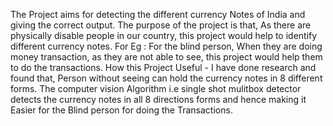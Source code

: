 The Project aims for detecting the different currency Notes of India and giving the correct output. 
The purpose of the project is that, As there are physically disable people in our country, this project would help to identify different currency notes. 
For Eg : For the blind person, When they are doing money transaction, as they are not able to see, this project would help them to do the transactions.
How this Project Useful - I have done research and found that, Person without seeing can hold the currency notes in 8 different forms.
The computer vision Algorithm i.e single shot mulitbox detector detects the currency notes in all 8 directions forms and hence making it Easier for the Blind person for doing the Transactions.
